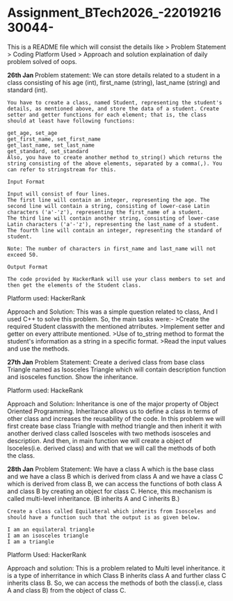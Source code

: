 # Assignment_BTech2026_-2201921630044-
This is a README file which will consist the details like
     > Problem Statement
     > Coding Platform Used
     > Approach and solution explaination
of daily problem solved of oops.

<b> 26th Jan </b>
Problem statement:
    We can store details related to a student in a class consisting of his age (int), first_name (string), last_name (string) and standard (int).

    You have to create a class, named Student, representing the student's details, as mentioned above, and store the data of a student. Create setter and getter functions for each element; that is, the class should at least have following functions:

    get_age, set_age
    get_first_name, set_first_name
    get_last_name, set_last_name
    get_standard, set_standard
    Also, you have to create another method to_string() which returns the string consisting of the above elements, separated by a comma(,). You can refer to stringstream for this.

    Input Format

    Input will consist of four lines.
    The first line will contain an integer, representing the age. The second line will contain a string, consisting of lower-case Latin characters ('a'-'z'), representing the first_name of a student.
    The third line will contain another string, consisting of lower-case Latin characters ('a'-'z'), representing the last_name of a student.
    The fourth line will contain an integer, representing the standard of student.

    Note: The number of characters in first_name and last_name will not exceed 50.  

    Output Format

    The code provided by HackerRank will use your class members to set and then get the elements of the Student class.

Platform used: HackerRank

Approach and Solution:
    This was a simple question related to class,
    And I used C++ to solve this problem.
    So, the main tasks were:-
    >Create the required Student classwith the mentioned atrributes.
    >Implement setter and getter on every attribute mentioned.
    >Use of to_string method to  format the student's information as a string in a specific format.
    >Read the input values and use the methods.

<b>27th Jan</b>
Problem Statement:
    Create a derived class from base class Triangle named as Isosceles Triangle which will contain description function and isosceles function.
    Show the inheritance.

Platform used: HackeRank

Approach and Solution:
    Inheritance is one of the major property of Object Oriented Programming. Inheritance allows us to define a class in terms of other class and increases the reusability of the code. In this problem we will first create base class Triangle with method triangle and then inherit it with another derived class called Isosceles with two methods isosceles and description. And then, in main function we will create a object of Isoceles(i.e. derived class) and with that we will call the methods of both the class. 

<b>28th Jan</b>
Problem Statement:
    We have a class A which is the base class and we have a class B which is derived from class A and we have a class C which is derived from class B, we can access the functions of both class A and class B by creating an object for class C. Hence, this mechanism is called multi-level inheritance. (B inherits A and C inherits B.)

    Create a class called Equilateral which inherits from Isosceles and should have a function such that the output is as given below.

    I am an equilateral triangle
    I am an isosceles triangle
    I am a triangle

Platform Used: HackerRank

Approach and solution:
    This is a problem related to Multi level inheritance. it is a type of inherritance in which Class B inherits class A and further class C inherits class B. So, we can access the methods of both the class(i.e, class A and class B) from the object of class C. 
